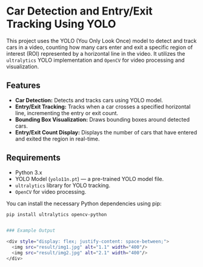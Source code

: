 # Car Detection and Entry/Exit Tracking Using YOLO

This project uses the YOLO (You Only Look Once) model to detect and track cars in a video, counting how many cars enter and exit a specific region of interest (ROI) represented by a horizontal line in the video. It utilizes the `ultralytics` YOLO implementation and `OpenCV` for video processing and visualization.

## Features
- **Car Detection:** Detects and tracks cars using YOLO model.
- **Entry/Exit Tracking:** Tracks when a car crosses a specified horizontal line, incrementing the entry or exit count.
- **Bounding Box Visualization:** Draws bounding boxes around detected cars.
- **Entry/Exit Count Display:** Displays the number of cars that have entered and exited the region in real-time.

## Requirements
- Python 3.x
- YOLO Model (`yolo11n.pt`) — a pre-trained YOLO model file.
- `ultralytics` library for YOLO tracking.
- `OpenCV` for video processing.

You can install the necessary Python dependencies using pip:

```bash
pip install ultralytics opencv-python


### Example Output

<div style="display: flex; justify-content: space-between;">
  <img src="result/img1.jpg" alt="1.1" width="400"/>
  <img src="result/img2.jpg" alt="2.1" width="400"/>
</div>
